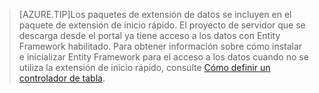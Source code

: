 
>[AZURE.TIP]Los paquetes de extensión de datos se incluyen en el paquete de extensión de inicio rápido. El proyecto de servidor que se descarga desde el portal ya tiene acceso a los datos con Entity Framework habilitado. Para obtener información sobre cómo instalar e inicializar Entity Framework para el acceso a los datos cuando no se utiliza la extensión de inicio rápido, consulte [Cómo definir un controlador de tabla](../articles/app-service-mobile/app-service-mobile-dotnet-backend-how-to-use-server-sdk.md#how-to-define-a-table-controller).

<!---HONumber=Nov15_HO1-->